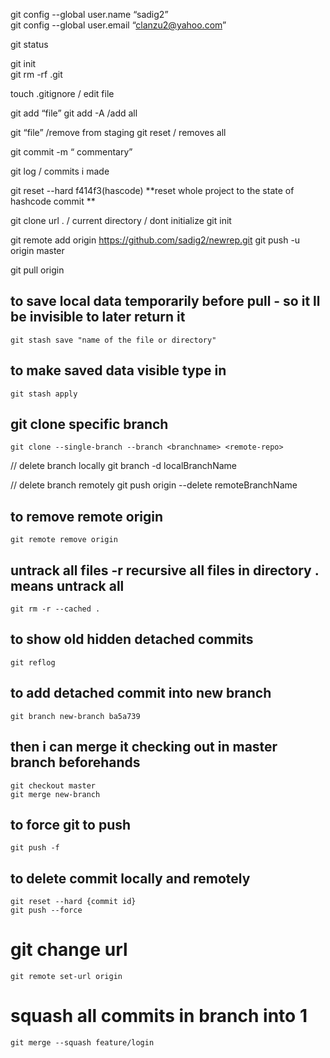 git config --global user.name “sadig2”  
git config --global user.email “clanzu2@yahoo.com”

git status

git init  
git rm -rf .git

touch .gitignore / edit file

git add “file”
git add -A /add all

git “file” /remove from staging
git reset / removes all

git commit -m “ commentary”

git log / commits i made

git reset --hard f414f3(hascode) **reset whole project to the state of hashcode commit **

git clone url . / current directory / dont initialize git init

git remote add origin https://github.com/sadig2/newrep.git
git push -u origin master

git pull origin

## to save local data temporarily before pull - so it ll be invisible to later return it

    git stash save "name of the file or directory"

## to make saved data visible type in

    git stash apply

## git clone specific branch 
    git clone --single-branch --branch <branchname> <remote-repo>


// delete branch locally
git branch -d localBranchName

// delete branch remotely
git push origin --delete remoteBranchName

## to remove remote origin

    git remote remove origin

## untrack all files -r recursive all files in directory . means untrack all

    git rm -r --cached .

## to show old hidden detached commits

    git reflog

## to add detached commit into new branch

    git branch new-branch ba5a739

## then i can merge it checking out in master branch beforehands

    git checkout master
    git merge new-branch

## to force git to push

    git push -f

## to delete commit locally and remotely 
    git reset --hard {commit id}
    git push --force

# git change url 

    git remote set-url origin

#  squash all commits in branch into 1
    git merge --squash feature/login